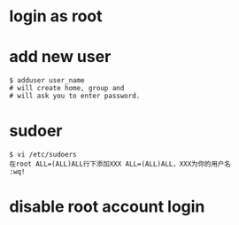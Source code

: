# login as root
# add new user
	$ adduser user_name
	# will create home, group and
	# will ask you to enter password.

# sudoer
	$ vi /etc/sudoers
	在root ALL=(ALL)ALL行下添加XXX ALL=(ALL)ALL，XXX为你的用户名
	:wq!

# disable root account login

